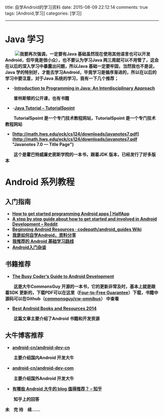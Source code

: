 title: 自学Android的学习资料
date: 2015-08-09 22:12:14
comments: true
tags: [Android,学习]
categories: [学习]

---
# Java 学习 #
　　 ![](http://i.imgur.com/Jsfe5pK.gif)**我要再次强调，一定要有Java 基础虽然现在使用其他语言也可以开发Android，但毕竟是很小众），也不要认为学习Java 两三周就可以不用管了，这会在以后的深入学习中暴露出问题，所以Java 基础一定要牢固，当然我也不是说，Java 学的特别好，才能去学习Android，毕竟学习是循序渐进的，所以在以后的学习中要注意，对于Java 系统的学习，我有一下几个推荐；**

 



- -**[Introduction to Programming in Java: An Interdisciplinary Approach](http://introcs.cs.princeton.edu/java/home/ "Introduction to Programming in Java: An Interdisciplinary Approach")**

　　**普林斯顿的公开课，也有书籍**



- -**[Java Tutorial – TutorialSpoint](http://www.tutorialspoint.com/java/ "Java Tutorial – TutorialSpoint")** 

　　**TutorialSpoint 是一个专门技术教程网站，TutorialSpoint 是一个专门技术教程网站**

- **[http://math.hws.edu/eck/cs124/downloads/javanotes7.pdf](http://math.hws.edu/eck/cs124/downloads/javanotes7.pdf "Javanotes 7.0 — Title Page")**

　　**这个是霍巴特威廉史密斯学院的一本书，跟着JDK 版本，已经发行了好多版本**


# Android 系列教程 #
## 入门指南 ##
- **[How to get started programming Android apps | HalfApp](http://halfapp.com/blog/get-started-programming-android-apps/ "How to get started programming Android apps | HalfApp")**
- **[A step by step guide about how to get started and involved in Android Development – Reddit](http://www.reddit.com/r/Android/comments/1w3woc/a_step_by_step_guide_about_how_to_get_started_and/ "A step by step guide about how to get started and involved in Android Development – Reddit")**
- **[Beginning Android Resources · codepath/android_guides Wiki](https://github.com/codepath/android_guides/wiki/Beginning-Android-Resources "Beginning Android Resources · codepath/android_guides Wiki")**
- **[我是如何自学Android，资料分享](http://www.jianshu.com/p/2ee0e74abbdf "我是如何自学Android，资料分享")**
- **[我推荐的 Android 基础学习路线](http://drakeet.me/android_base_road "我推荐的 Android 基础学习路线")**
- **[Android入门杂谈](http://mmclub.github.io/blog/2014/04/03/start-learning-android/ "Android入门杂谈")**

## 书籍推荐 ##
- **[The Busy Coder’s Guide to Android Development](http://commonsware.com/Android/ "The Busy Coder’s Guide to Android Development")**

　　**这是大牛CommonsGuy 开源的一本书，它的更新非常及时，基本上就是跟着SDK 更新的，下载PDF可以在这里（[Four-to-Free Guarantee](http://commonsware.com/Android/4-2-free "Four-to-Free Guarantee")）下载，书籍中源码可以在Github（[commonsguy/cw-omnibus](https://github.com/commonsguy/cw-omnibus "commonsguy/cw-omnibus")） 中查看**


- **[Best Android Books and Resources 2014](http://nimooli.com/blog/best-android-books-2014/ "Best Android Books and Resources 2014")**

　　**这篇文章主要介绍了Android 书籍和开发资源**

## 大牛博客推荐 ##
- **[android-cn/android-dev-cn](https://github.com/android-cn/android-dev-cn "android-cn/android-dev-cn")**
 
　　**主要介绍国内Android 开发大牛**

- **[android-cn/android-dev-com](https://github.com/android-cn/android-dev-com "android-cn/android-dev-com")**
　

　　**主要介绍国外Android 开发大牛**

- **[有哪些 Android 大牛的 blog 值得推荐？ – 知乎](http://www.zhihu.com/question/19775981 "有哪些 Android 大牛的 blog 值得推荐？ – 知乎")**

　　**知乎上的回答**



**未　完 待　续……**
　






